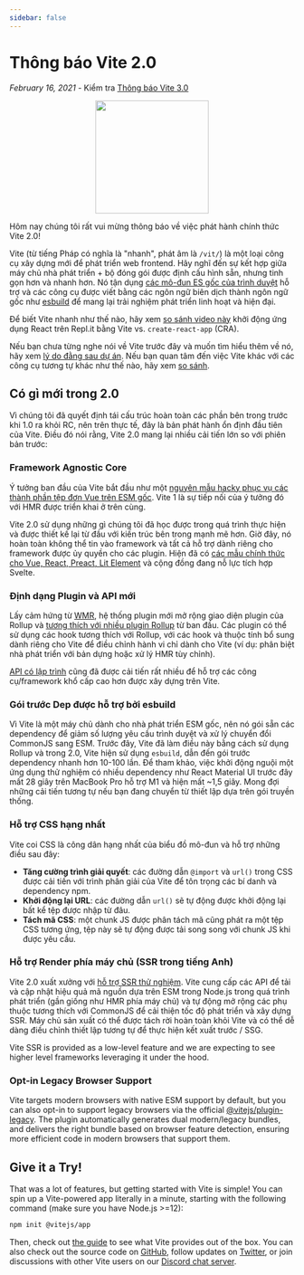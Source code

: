 ```yaml
---
sidebar: false
---
```


# Thông báo Vite 2.0

_February 16, 2021_ - Kiểm tra [Thông báo Vite 3.0](./announcing-vite3.md)

<p style="text-align:center">
  <img src="/logo.svg" style="height:200px">
</p>

Hôm nay chúng tôi rất vui mừng thông báo về việc phát hành chính thức Vite 2.0!

Vite (từ tiếng Pháp có nghĩa là "nhanh", phát âm là `/vit/`) là một loại công cụ xây dựng mới để phát triển web frontend. Hãy nghĩ đến sự kết hợp giữa máy chủ nhà phát triển + bộ đóng gói được định cấu hình sẵn, nhưng tinh gọn hơn và nhanh hơn. Nó tận dụng [các mô-đun ES gốc của trình duyệt](https://developer.mozilla.org/en-US/docs/Web/JavaScript/Guide/Modules) hỗ trợ và các công cụ được viết bằng các ngôn ngữ biên dịch thành ngôn ngữ gốc như [esbuild](https://esbuild.github.io/) để mang lại trải nghiệm phát triển linh hoạt và hiện đại.

Để biết Vite nhanh như thế nào, hãy xem [so sánh video này](https://twitter.com/amasad/status/1355379680275128321) khởi động ứng dụng React trên Repl.it bằng Vite vs. `create-react-app` (CRA).

Nếu bạn chưa từng nghe nói về Vite trước đây và muốn tìm hiểu thêm về nó, hãy xem [lý do đằng sau dự án](https://vitejs.dev/guide/why.html). Nếu bạn quan tâm đến việc Vite khác với các công cụ tương tự khác như thế nào, hãy xem [so sánh](https://vitejs.dev/guide/comparisons.html).

## Có gì mới trong 2.0

Vì chúng tôi đã quyết định tái cấu trúc hoàn toàn các phần bên trong trước khi 1.0 ra khỏi RC, nên trên thực tế, đây là bản phát hành ổn định đầu tiên của Vite. Điều đó nói rằng, Vite 2.0 mang lại nhiều cải tiến lớn so với phiên bản trước:

### Framework Agnostic Core

Ý tưởng ban đầu của Vite bắt đầu như một [nguyên mẫu hacky phục vụ các thành phần tệp đơn Vue trên ESM gốc](https://github.com/vuejs/vue-dev-server). Vite 1 là sự tiếp nối của ý tưởng đó với HMR được triển khai ở trên cùng.

Vite 2.0 sử dụng những gì chúng tôi đã học được trong quá trình thực hiện và được thiết kế lại từ đầu với kiến trúc bên trong mạnh mẽ hơn. Giờ đây, nó hoàn toàn không thể tin vào framework và tất cả hỗ trợ dành riêng cho framework được ủy quyền cho các plugin. Hiện đã có [các mẫu chính thức cho Vue, React, Preact, Lit Element](https://github.com/vitejs/vite/tree/main/packages/create-vite) và cộng đồng đang nỗ lực tích hợp Svelte.

### Định dạng Plugin và API mới

Lấy cảm hứng từ [WMR](https://github.com/preactjs/wmr), hệ thống plugin mới mở rộng giao diện plugin của Rollup và [tương thích với nhiều plugin Rollup](https://vite-rollup-plugins.patak.dev/) từ ban đầu. Các plugin có thể sử dụng các hook tương thích với Rollup, với các hook và thuộc tính bổ sung dành riêng cho Vite để điều chỉnh hành vi chỉ dành cho Vite (ví dụ: phân biệt nhà phát triển với bản dựng hoặc xử lý HMR tùy chỉnh).
​

[API có lập trình](https://vitejs.dev/guide/api-javascript.html) cũng đã được cải tiến rất nhiều để hỗ trợ các công cụ/framework khổ cấp cao hơn được xây dựng trên Vite.

### Gói trước Dep được hỗ trợ bởi esbuild

Vì Vite là một máy chủ dành cho nhà phát triển ESM gốc, nên nó gói sẵn các dependency để giảm số lượng yêu cầu trình duyệt và xử lý chuyển đổi CommonJS sang ESM. Trước đây, Vite đã làm điều này bằng cách sử dụng Rollup và trong 2.0, Vite hiện sử dụng `esbuild`, dẫn đến gói trước dependency nhanh hơn 10-100 lần. Để tham khảo, việc khởi động nguội một ứng dụng thử nghiệm có nhiều dependency như React Material UI trước đây mất 28 giây trên MacBook Pro hỗ trợ M1 và hiện mất ~1,5 giây. Mong đợi những cải tiến tương tự nếu bạn đang chuyển từ thiết lập dựa trên gói truyền thống.

### Hỗ trợ CSS hạng nhất

Vite coi CSS là công dân hạng nhất của biểu đồ mô-đun và hỗ trợ những điều sau đây:

- **Tăng cường trình giải quyết**: các đường dẫn `@import` và `url()` trong CSS được cải tiến với trình phân giải của Vite để tôn trọng các bí danh và dependency npm.
- **Khởi động lại URL**: các đường dẫn `url()` sẽ tự động được khởi động lại bất kể tệp được nhập từ đâu.
- **Tách mã CSS**: một chunk JS được phân tách mã cũng phát ra một tệp CSS tương ứng, tệp này sẽ tự động được tải song song với chunk JS khi được yêu cầu.

### Hỗ trợ Render phía máy chủ (SSR trong tiếng Anh)

Vite 2.0 xuất xưởng với [hỗ trợ SSR thử nghiệm](https://vitejs.dev/guide/ssr.html). Vite cung cấp các API để tải và cập nhật hiệu quả mã nguồn dựa trên ESM trong Node.js trong quá trình phát triển (gần giống như HMR phía máy chủ) và tự động mở rộng các phụ thuộc tương thích với CommonJS để cải thiện tốc độ phát triển và xây dựng SSR. Máy chủ sản xuất có thể được tách rời hoàn toàn khỏi Vite và có thể dễ dàng điều chỉnh thiết lập tương tự để thực hiện kết xuất trước / SSG.

Vite SSR is provided as a low-level feature and we are expecting to see higher level frameworks leveraging it under the hood.

### Opt-in Legacy Browser Support

Vite targets modern browsers with native ESM support by default, but you can also opt-in to support legacy browsers via the official [@vitejs/plugin-legacy](https://github.com/vitejs/vite/tree/main/packages/plugin-legacy). The plugin automatically generates dual modern/legacy bundles, and delivers the right bundle based on browser feature detection, ensuring more efficient code in modern browsers that support them.

## Give it a Try!

That was a lot of features, but getting started with Vite is simple! You can spin up a Vite-powered app literally in a minute, starting with the following command (make sure you have Node.js >=12):

```bash
npm init @vitejs/app
```

Then, check out [the guide](https://vitejs.dev/guide/) to see what Vite provides out of the box. You can also check out the source code on [GitHub](https://github.com/vitejs/vite), follow updates on [Twitter](https://twitter.com/vite_js), or join discussions with other Vite users on our [Discord chat server](http://chat.vitejs.dev/).
